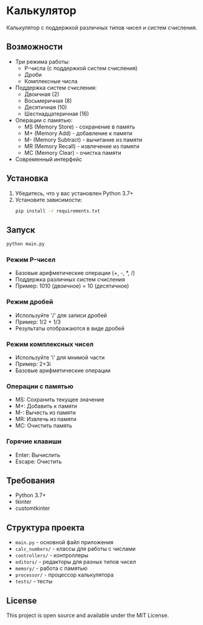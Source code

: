 # Калькулятор

Калькулятор с поддержкой различных типов чисел и систем счисления.

## Возможности

- Три режима работы:
  - P-числа (с поддержкой систем счисления)
  - Дроби
  - Комплексные числа
- Поддержка систем счисления:
  - Двоичная (2)
  - Восьмеричная (8)
  - Десятичная (10)
  - Шестнадцатеричная (16)
- Операции с памятью:
  - MS (Memory Store) - сохранение в память
  - M+ (Memory Add) - добавление к памяти
  - M- (Memory Subtract) - вычитание из памяти
  - MR (Memory Recall) - извлечение из памяти
  - MC (Memory Clear) - очистка памяти
- Современный интерфейс

## Установка

1. Убедитесь, что у вас установлен Python 3.7+
2. Установите зависимости:
   ```bash
   pip install -r requirements.txt
   ```

## Запуск

```bash
python main.py
```

### Режим P-чисел
- Базовые арифметические операции (+, -, *, /)
- Поддержка различных систем счисления
- Пример: 1010 (двоичное) = 10 (десятичное)

### Режим дробей
- Используйте '/' для записи дробей
- Пример: 1/2 + 1/3
- Результаты отображаются в виде дробей

### Режим комплексных чисел
- Используйте 'i' для мнимой части
- Пример: 2+3i
- Базовые арифметические операции

### Операции с памятью
- MS: Сохранить текущее значение
- M+: Добавить к памяти
- M-: Вычесть из памяти
- MR: Извлечь из памяти
- MC: Очистить память

### Горячие клавиши
- Enter: Вычислить
- Escape: Очистить

## Требования

- Python 3.7+
- tkinter
- customtkinter

## Структура проекта

- `main.py` - основной файл приложения
- `calc_numbers/` - классы для работы с числами
- `controllers/` - контроллеры
- `editors/` - редакторы для разных типов чисел
- `memory/` - работа с памятью
- `processor/` - процессор калькулятора
- `tests/` - тесты

## License

This project is open source and available under the MIT License. 